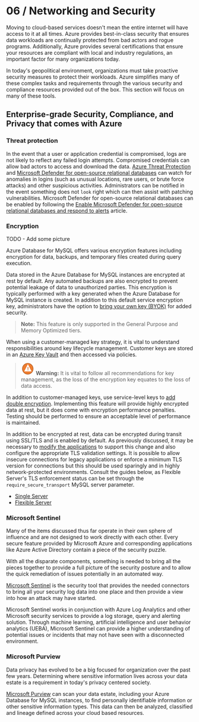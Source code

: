 # 06 / Networking and Security

Moving to cloud-based services doesn't mean the entire internet will have access to it at all times. Azure provides best-in-class security that ensures data workloads are continually protected from bad actors and rogue programs. Additionally, Azure provides several certifications that ensure your resources are compliant with local and industry regulations, an important factor for many organizations today.

In today's geopolitical environment, organizations must take proactive security measures to protect their workloads.  Azure simplifies many of these complex tasks and requirements through the various security and compliance resources provided out of the box.  This section will focus on many of these tools.

## Enterprise-grade Security, Compliance, and Privacy that comes with Azure

### Threat protection

In the event that a user or application credential is compromised, logs are not likely to reflect any failed login attempts.  Compromised credentials can allow bad actors to access and download the data. [Azure Threat Protection](https://docs.microsoft.com/azure/mysql/concepts-data-access-and-security-threat-protection) and [Microsoft Defender for open-source relational databases](https://docs.microsoft.com/azure/defender-for-cloud/defender-for-databases-introduction) can watch for anomalies in logins (such as unusual locations, rare users, or brute force attacks) and other suspicious activities.  Administrators can be notified in the event something does not `look` right which can then assist with patching vulnerabilities. Microsoft Defender for open-source relational databases can be enabled by following the [Enable Microsoft Defender for open-source relational databases and respond to alerts](https://docs.microsoft.com/azure/defender-for-cloud/defender-for-databases-usage) article.

### Encryption

TODO - Add some picture

Azure Database for MySQL offers various encryption features including encryption for data, backups, and temporary files created during query execution.

Data stored in the Azure Database for MySQL instances are encrypted at rest by default. Any automated backups are also encrypted to prevent potential leakage of data to unauthorized parties. This encryption is typically performed with a key generated when the Azure Database for MySQL instance is created. In addition to this default service encryption key, administrators have the option to [bring your own key (BYOK)](https://docs.microsoft.com/azure/mysql/concepts-data-encryption-mysql) for added security.

>**Note:** This feature is only supported in the General Purpose and Memory Optimized tiers.

When using a customer-managed key strategy, it is vital to understand responsibilities around key lifecycle management. Customer keys are stored in an [Azure Key Vault](https://docs.microsoft.com/azure/key-vault/general/basic-concepts) and then accessed via policies.

>![Warning](media/warning.png "Warning") **Warning:** It is vital to follow all recommendations for key management, as the loss of the encryption key equates to the loss of data access.

In addition to customer-managed keys, use service-level keys to [add double encryption](https://docs.microsoft.com/azure/mysql/concepts-infrastructure-double-encryption).  Implementing this feature will provide highly encrypted data at rest, but it does come with encryption performance penalties. Testing should be performed to ensure an acceptable level of performance is maintained.

In addition to be encrypted at rest, data can be encrypted during transit using SSL/TLS and is enabled by default. As previously discussed, it may be necessary to [modify the applications](https://docs.microsoft.com/azure/mysql/howto-configure-ssl) to support this change and also configure the appropriate TLS validation settings. It is possible to allow insecure connections for legacy applications or enforce a minimum TLS version for connections but this should be used sparingly and in highly network-protected environments. Consult the guides below, as Flexible Server's TLS enforcement status can be set through the `require_secure_transport` MySQL server parameter.

- [Single Server](https://docs.microsoft.com/azure/mysql/concepts-ssl-connection-security)
- [Flexible Server](https://docs.microsoft.com/azure/mysql/flexible-server/how-to-connect-tls-ssl)

### Microsoft Sentinel

Many of the items discussed thus far operate in their own sphere of influence and are not designed to work directly with each other. Every secure feature provided by Microsoft Azure and corresponding applications like Azure Active Directory contain a piece of the security puzzle.  

With all the disparate components, something is needed to bring all the pieces together to provide a full picture of the security posture and to allow the quick remediation of issues potentially in an automated way.

[Microsoft Sentinel](https://docs.microsoft.com/en-us/azure/sentinel/overview) is the security tool that provides the needed connectors to bring all your security log data into one place and then provide a view into how an attack may have started.

Microsoft Sentinel works in conjunction with Azure Log Analytics and other Microsoft security services to provide a log storage, query and alerting solution.  Through machine learning, artificial intelligence and user behavior analytics (UEBA), Microsoft Sentinel can provide a higher understanding of potential issues or incidents that may not have seen with a disconnected environment.

### Microsoft Purview

Data privacy has evolved to be a big focused for organization over the past few years. Determining where sensitive information lives across your data estate is a requirement in today's privacy centered society.

[Microsoft Purview](https://docs.microsoft.com/en-us/azure/purview/overview) can scan your data estate, including your Azure Database for MySQL instances, to find personally identifiable information or other sensitive information types.  This data can then be analyzed, classified and lineage defined across your cloud based resources.
